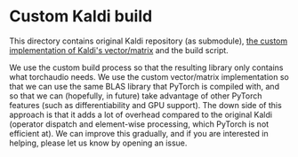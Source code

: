 # Custom Kaldi build

This directory contains original Kaldi repository (as submodule), [the custom implementation of Kaldi's vector/matrix](./src) and the build script.

We use the custom build process so that the resulting library only contains what torchaudio needs.
We use the custom vector/matrix implementation so that we can use the same BLAS library that PyTorch is compiled with, and so that we can (hopefully, in future) take advantage of other PyTorch features (such as differentiability and GPU support). The down side of this approach is that it adds a lot of overhead compared to the original Kaldi (operator dispatch and element-wise processing, which PyTorch is not efficient at). We can improve this gradually, and if you are interested in helping, please let us know by opening an issue.

